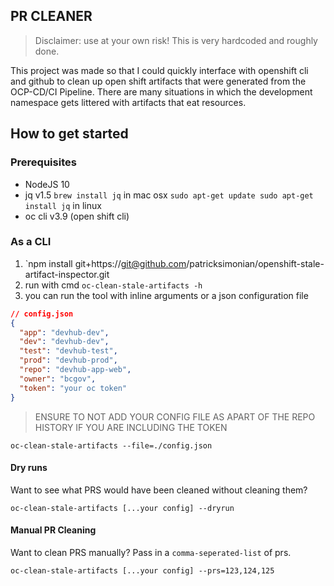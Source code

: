 ## PR CLEANER

> Disclaimer: use at your own risk! This is very hardcoded and roughly done.

This project was made so that I could quickly interface with openshift cli and github to clean up open shift artifacts that were generated from the OCP-CD/CI Pipeline. There are many situations
in which the development namespace gets littered with artifacts that eat resources. 

## How to get started

### Prerequisites

- NodeJS 10
- jq v1.5 `brew install jq` in mac osx `sudo apt-get update sudo apt-get install jq` in linux
- oc cli v3.9 (open shift cli)

### As a CLI
1. `npm install git+https://git@github.com/patricksimonian/openshift-stale-artifact-inspector.git
2.  run with cmd `oc-clean-stale-artifacts -h`
3.  you can run the tool with inline arguments or a json configuration file
```json
// config.json
{
  "app": "devhub-dev",
  "dev": "devhub-dev",
  "test": "devhub-test",
  "prod": "devhub-prod",
  "repo": "devhub-app-web",
  "owner": "bcgov",
  "token": "your oc token" 
}
```
> ENSURE TO NOT ADD YOUR CONFIG FILE AS APART OF THE REPO HISTORY IF YOU ARE INCLUDING THE TOKEN

`oc-clean-stale-artifacts --file=./config.json`

#### Dry runs

Want to see what PRS would have been cleaned without cleaning them?

`oc-clean-stale-artifacts [...your config] --dryrun`

#### Manual PR Cleaning

Want to clean PRS manually? Pass in a `comma-seperated-list` of prs.

`oc-clean-stale-artifacts [...your config] --prs=123,124,125`